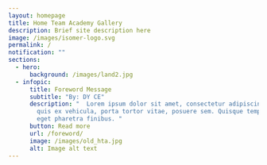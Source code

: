 ```yaml
---
layout: homepage
title: Home Team Academy Gallery
description: Brief site description here
image: /images/isomer-logo.svg
permalink: /
notification: ""
sections:
  - hero:
      background: /images/land2.jpg
  - infopic:
      title: Foreword Message
      subtitle: "By: DY CE"
      description: "  Lorem ipsum dolor sit amet, consectetur adipiscing elit. Cras
        quis ex vehicula, porta tortor vitae, posuere sem. Quisque tempor neque
        eget pharetra finibus. "
      button: Read more
      url: /foreword/
      image: /images/old_hta.jpg
      alt: Image alt text
---
```

